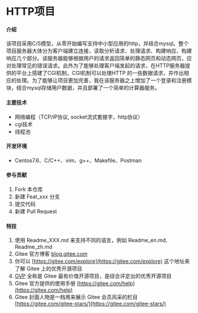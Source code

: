 # HTTP项目

#### 介绍
该项目采用C/S模型，从零开始编写支持中小型应用的http，并结合mysql。整个项目服务器大体分为客户端建立连接，读取分析请求、处理请求、构建响应、构建响应几个部分。该服务器能够根据用户的请求返回简单的静态网页和动态网页，应对处理常见的错误请求。此外为了能够处理客户端发起的请求，在HTTP服务器提供的平台上搭建了CGI机制，CGI机制可以处理HTTP 的一些数据请求，并作出相应的处理。为了能够让项目更加完善，我在该服务器之上增加了一个登录和注册模块，结合mysql存储用户数据，并且部署了一个简单的计算器服务。

#### 主要技术
- 网络编程（TCP/IP协议, socket流式套接字，http协议）
- cgi技术
- 线程池


#### 开发环境

- Centos7.6、C/C++、vim、g++、Makefile、Postman


#### 参与贡献

1.  Fork 本仓库
2.  新建 Feat_xxx 分支
3.  提交代码
4.  新建 Pull Request


#### 特技

1.  使用 Readme\_XXX.md 来支持不同的语言，例如 Readme\_en.md, Readme\_zh.md
2.  Gitee 官方博客 [blog.gitee.com](https://blog.gitee.com)
3.  你可以 [https://gitee.com/explore](https://gitee.com/explore) 这个地址来了解 Gitee 上的优秀开源项目
4.  [GVP](https://gitee.com/gvp) 全称是 Gitee 最有价值开源项目，是综合评定出的优秀开源项目
5.  Gitee 官方提供的使用手册 [https://gitee.com/help](https://gitee.com/help)
6.  Gitee 封面人物是一档用来展示 Gitee 会员风采的栏目 [https://gitee.com/gitee-stars/](https://gitee.com/gitee-stars/)
